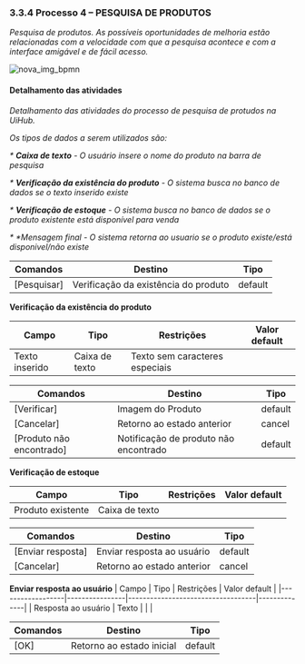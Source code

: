 ### 3.3.4 Processo 4 – PESQUISA DE PRODUTOS
_Pesquisa de produtos. As possíveis oportunidades de melhoria estão relacionadas com a velocidade com que a pesquisa acontece e com a interface amigável e de fácil
acesso._

![nova_img_bpmn](https://github.com/ICEI-PUC-Minas-PMGES-TI/pmg-es-2024-1-ti2-3740100-uihub/assets/67321539/388a7f5f-ea2f-48b8-8edd-0609c4fef8fb)


#### Detalhamento das atividades

_Detalhamento das atividades do processo de pesquisa de protudos na UiHub._

_Os tipos de dados a serem utilizados são:_

_* **Caixa de texto** - O usuário insere o nome do produto na barra de pesquisa_

_* **Verificação da existência do produto** - O sistema busca no banco de dados se o texto inserido existe_

_* **Verificação de estoque** - O sistema busca no banco de dados se o produto existente está disponível para venda_

_* **Mensagem final* - O sistema retorna ao usuario se o produto existe/está disponivel/não existe_


| Comandos          | Destino                       | Tipo          |
|------------------|------------------------------|---------------|
| [Pesquisar]      | Verificação da existência do produto | default       |

**Verificação da existência do produto**

| Campo            | Tipo           | Restrições                       | Valor default |
|------------------|----------------|-----------------------------------|--------------|
| Texto inserido   | Caixa de texto | Texto sem caracteres especiais   |               |

| Comandos          | Destino                       | Tipo          |
|------------------|------------------------------|---------------|
| [Verificar]     | Imagem do Produto | default       |
| [Cancelar]      | Retorno ao estado anterior | cancel        |
| [Produto não encontrado]      | Notificação de produto não encontrado | default     |


**Verificação de estoque**

| Campo            | Tipo           | Restrições                       | Valor default |
|------------------|----------------|-----------------------------------|--------------|
| Produto existente | Caixa de texto |                                   |              |

| Comandos          | Destino                       | Tipo          |
|------------------|------------------------------|---------------|
| [Enviar resposta] | Enviar resposta ao usuário | default       |
| [Cancelar]      | Retorno ao estado anterior | cancel        |

**Enviar resposta ao usuário**
| Campo            | Tipo           | Restrições                       | Valor default |
|------------------|----------------|-----------------------------------|--------------|
| Resposta ao usuário | Texto        |                                   |              |

| Comandos          | Destino                       | Tipo          |
|------------------|------------------------------|---------------|
| [OK]            | Retorno ao estado inicial   | default       |
